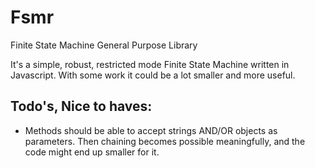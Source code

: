 # Fsmr
Finite State Machine General Purpose Library

It's a simple, robust, restricted mode Finite State Machine written in Javascript.  With some work it could be a lot smaller and more useful.

## Todo's, Nice to haves:
- Methods should be able to accept strings AND/OR objects as parameters.  Then chaining becomes possible meaningfully, and the code might end up smaller for it.

